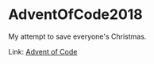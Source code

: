 # AdventOfCode2018

My attempt to save everyone's Christmas.

Link: <a href = "https://adventofcode.com">Advent of Code</a>
